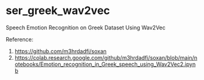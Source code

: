 # ser_greek_wav2vec

Speech Emotion Recognition on Greek Dataset Using Wav2Vec


Reference:  
1. https://github.com/m3hrdadfi/soxan
2. https://colab.research.google.com/github/m3hrdadfi/soxan/blob/main/notebooks/Emotion_recognition_in_Greek_speech_using_Wav2Vec2.ipynb
